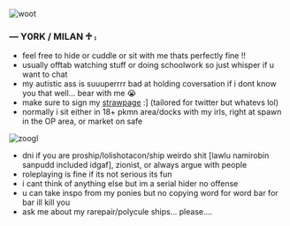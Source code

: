 ![woot](https://media1.tenor.com/m/Ig2RM4zD0uAAAAAC/one-piece-op.gif)
### — Y0RK / MILAN ♱ ⨾
- feel free to hide or cuddle or sit with me thats perfectly fine !!
- usually offtab watching stuff or doing schoolwork so just whisper if u want to chat
- my autistic ass is suuuperrrr bad at holding coversation if i dont know you that well... bear with me 😭
- make sure to sign my [strawpage](https://crossguild.straw.page) :] (tailored for twitter but whatevs lol)
- normally i sit either in 18+ pkmn area/docks with my irls, right at spawn in the OP area, or market on safe

![zoogl](https://media1.tenor.com/m/AXftSQneL_4AAAAC/one-piece-egghead-op.gif)
- dni if you are proship/lolishotacon/ship weirdo shit [lawlu namirobin sanpudd included idgaf], zionist, or always argue with people
- roleplaying is fine if its not serious its fun
- i cant think of anything else but im a serial hider no offense
- u can take inspo from my ponies but no copying word for word bar for bar ill kill you
- ask me about my rarepair/polycule ships... please....
